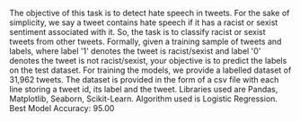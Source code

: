 The objective of this task is to detect hate speech in tweets. For the sake of simplicity, we say a tweet contains hate speech if it has a racist or sexist sentiment associated with it. So, the task is to classify racist or sexist tweets from other tweets. Formally, given a training sample of tweets and labels, where label '1' denotes the tweet is racist/sexist and label '0' denotes the tweet is not racist/sexist, your objective is to predict the labels on the test dataset. For training the models, we provide a labelled dataset of 31,962 tweets. The dataset is provided in the form of a csv file with each line storing a tweet id, its label and the tweet. Libraries used are Pandas, Matplotlib, Seaborn, Scikit-Learn. Algorithm used is Logistic Regression. Best Model Accuracy: 95.00

